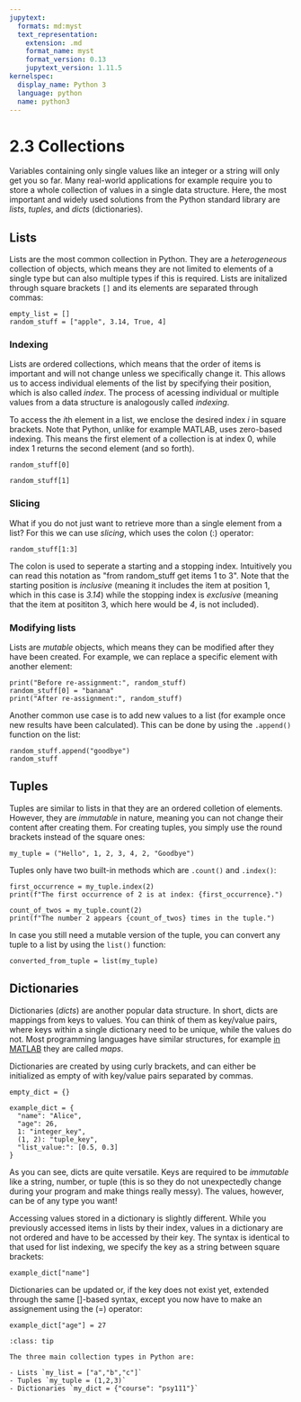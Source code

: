 ```yaml
---
jupytext:
  formats: md:myst
  text_representation:
    extension: .md
    format_name: myst
    format_version: 0.13
    jupytext_version: 1.11.5
kernelspec:
  display_name: Python 3
  language: python
  name: python3
---
```


# 2.3 Collections

Variables containing only single values like an integer or a string will only get you so far. Many real-world applications for example require you to store a whole collection of values in a single data structure. Here, the most important and widely used solutions from the Python standard library are *lists*, *tuples*, and *dicts* (dictionaries).

## Lists

Lists are the most common collection in Python. They are a *heterogeneous* collection of objects, which means they are not limited to elements of a single type but can also multiple types if this is required. Lists are initalized through square brackets `[]` and its elements are separated through commas:

```{code-cell}
empty_list = []
random_stuff = ["apple", 3.14, True, 4]
```

### Indexing

Lists are ordered collections, which means that the order of items is important and will not change unless we specifically change it. This allows us to access individual elements of the list by specifying their position, which is also called *index*. The process of acessing individual or multiple values from a data structure is analogously called *indexing*.

To access the *i*th element in a list, we enclose the desired index *i* in square brackets. Note that Python, unlike for example MATLAB, uses zero-based indexing. This means the first element of a collection is at index 0, while index 1 returns the second element (and so forth).

```{code-cell}
random_stuff[0]
```

```{code-cell}
random_stuff[1]
```

### Slicing

What if you do not just want to retrieve more than a single element from a list? For this we can use *slicing*, which uses the colon (:) operator:

```{code-cell}
random_stuff[1:3]
```

The colon is used to seperate a starting and a stopping index. Intuitively you can read this notation as "from random_stuff get items 1 to 3". Note that the starting position is *inclusive* (meaning it includes the item at position 1, which in this case is *3.14*) while the stopping index is *exclusive* (meaning that the item at posititon 3, which here would be *4*, is not included).

### Modifying lists

Lists are *mutable* objects, which means they can be modified after they have been created. For example, we can replace a specific element with another element:

```{code-cell}
print("Before re-assignment:", random_stuff)
random_stuff[0] = "banana"
print("After re-assignment:", random_stuff)
```

Another common use case is to add new values to a list (for example once new results have been calculated). This can be done by using the `.append()` function on the list:

```{code-cell}
random_stuff.append("goodbye")
random_stuff
```

## Tuples

Tuples are similar to lists in that they are an ordered colletion of elements. However, they are *immutable* in nature, meaning you can not change their content after creating them. For creating tuples, you simply use the round brackets instead of the square ones:

```{code-cell}
my_tuple = ("Hello", 1, 2, 3, 4, 2, "Goodbye")
```

Tuples only have two built-in methods which are `.count()` and `.index()`:

```{code-cell}
first_occurrence = my_tuple.index(2)
print(f"The first occurrence of 2 is at index: {first_occurrence}.")

count_of_twos = my_tuple.count(2)
print(f"The number 2 appears {count_of_twos} times in the tuple.")
```

In case you still need a mutable version of the tuple, you can convert any tuple to a list by using the `list()` function:

```{code-cell}
converted_from_tuple = list(my_tuple)
```

## Dictionaries

Dictionaries (*dicts*) are another popular data structure. In short, dicts are mappings from keys to values. You can think of them as key/value pairs, where keys within a single dictionary need to be unique, while the values do not. Most programming languages have similar structures, for example [in MATLAB](https://de.mathworks.com/help/matlab/ref/containers.map.html) they are called *maps*.

Dictionaries are created by using curly brackets, and can either be initialized as empty of with key/value pairs separated by commas.

```{code-cell}
empty_dict = {}

example_dict = {
  "name": "Alice",
  "age": 26,
  1: "integer_key",
  (1, 2): "tuple_key",
  "list_value:": [0.5, 0.3]
}
```

As you can see, dicts are quite versatile. Keys are required to be *immutable* like a string, number, or tuple (this is so they do not unexpectedly change during your program and make things really messy). The values, however, can be of any type you want!

Accessing values stored in a dictionary is slightly different. While you previously accessed items in lists by their index, values in a dictionary are not ordered and have to be accessed by their key. The syntax is identical to that used for list indexing, we specify the key as a string between square brackets:

```{code-cell}
example_dict["name"]
```

Dictionaries can be updated or, if the key does not exist yet, extended through the same []-based syntax, except you now have to make an assignement using the (=) operator:

```{code-cell}
example_dict["age"] = 27
```





```{admonition} Summary
:class: tip

The three main collection types in Python are:

- Lists `my_list = ["a","b","c"]`
- Tuples `my_tuple = (1,2,3)`
- Dictionaries `my_dict = {"course": "psy111"}`
```